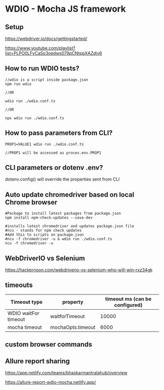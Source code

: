 # WDIO - Mocha JS framework

## Setup

https://webdriver.io/docs/gettingstarted/

https://www.youtube.com/playlist?list=PLPO0LFyCaSo3oedws079pCNtppXAZdjv6

## How to run WDIO tests?

```npm 
//wdio is a script inside package.json
npm run wdio

//OR

wdio run ./wdio.conf.ts

//OR

npx wdio run ./wdio.conf.ts
```

## How to pass parameters from CLI?

```npm 
PROP1=VALUE1 wdio run ./wdio.conf.ts

//PROP1 will be accessed as proces.env.PROP1
``` 

## CLI parameters or dotenv .env?

dotenv.config() will override the properties sent from CLI

## Auto update chromedriver based on local Chrome browser

```shell
#Package to install latest packages from package.json
npm install npm-check-updates --save-dev

#installs latest chromedriver and updates package.json file
#ncu - stands for npm check updates
#Add this to scripts on package.json
#ncu -f chromedriver -u & wdio run ./wdio.conf.ts
ncu -f chromedriver -u
```

## WebDriverIO vs Selenium

https://hackernoon.com/webdriverio-vs-selenium-who-will-win-rxz34gk

## timeouts

| Timeout type         | property          | timeout ms (can be configured) |
|----------------------|-------------------|--------------------------------|
| WDIO waitFor timeout | waitforTimeout    | 10000                          |
| mocha timeout        | mochaOpts.timeout | 6000                           |

## custom browser commands



## Allure report sharing

https://app.netlify.com/teams/bhaskarmantralahub/overview


https://allure-report-wdio-mocha.netlify.app/









